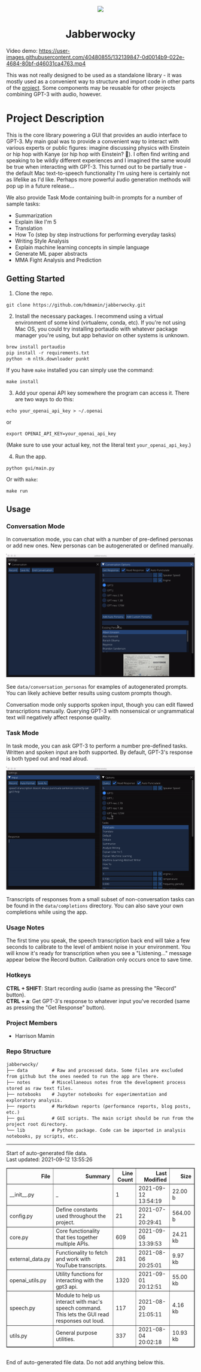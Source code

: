 <p align='center'>
<img src='https://github.com/hdmamin/jabberwocky/raw/347e1514769264219393abf8a62b1a808cb70421/data/icons/icon.png' height='100'>
<h1 align='center'>Jabberwocky</h1>
</p>


Video demo: https://user-images.githubusercontent.com/40480855/132139847-0d0014b9-022e-4684-80bf-d46031ca4763.mp4
<p></p>

This was not really designed to be used as a standalone library - it was mostly used as a convenient way to structure and import code in other parts of the [project](https://github.com/hdmamin/jabberwocky). Some components may be reusable for other projects combining GPT-3 with audio, however.

# Project Description

This is the core library powering a GUI that provides an audio interface to GPT-3. My main goal was to provide a convenient way to interact with various experts or public figures: imagine discussing physics with Einstein or hip hop with Kanye (or hip hop with Einstein? 🤔). I often find writing and speaking to be wildly different experiences and I imagined the same would be true when interacting with GPT-3. This turned out to be partially true - the default Mac text-to-speech functionality I'm using here is certainly not as lifelike as I'd like. Perhaps more powerful audio generation methods will pop up in a future release...

We also provide Task Mode containing built-in prompts for a number of sample tasks:

- Summarization
- Explain like I'm 5
- Translation
- How To (step by step instructions for performing everyday tasks)
- Writing Style Analysis
- Explain machine learning concepts in simple language
- Generate ML paper abstracts
- MMA Fight Analysis and Prediction

## Getting Started

1. Clone the repo.

```
git clone https://github.com/hdmamin/jabberwocky.git
```

2. Install the necessary packages. I recommend using a virtual environment of some kind (virtualenv, conda, etc). If you're not using Mac OS, you could try installing portaudio with whatever package manager you're using, but app behavior on other systems is unknown.

```
brew install portaudio
pip install -r requirements.txt
python -m nltk.downloader punkt
```

If you have `make` installed you can simply use the command:

```
make install
```

3. Add your openai API key somewhere the program can access it. There are two ways to do this:

```
echo your_openai_api_key > ~/.openai
```

or

```
export OPENAI_API_KEY=your_openai_api_key
```

(Make sure to use your actual key, not the literal text `your_openai_api_key`.)

4. Run the app.

```
python gui/main.py
```

Or with `make`:

```
make run
```

## Usage

### Conversation Mode

In conversation mode, you can chat with a number of pre-defined personas or add new ones. New personas can be autogenerated or defined manually. 

![](https://github.com/hdmamin/jabberwocky/raw/5f0f7665c73adf48409177992a87aa2107263efb/data/clips/demo/add_persona.gif)

See `data/conversation_personas` for examples of autogenerated prompts. You can likely achieve better results using custom prompts though.

Conversation mode only supports spoken input, though you can edit flawed transcriptions manually. Querying GPT-3 with nonsensical or ungrammatical text will negatively affect response quality.

### Task Mode

In task mode, you can ask GPT-3 to perform a number pre-defined tasks. Written and spoken input are both supported. By default, GPT-3's response is both typed out and read aloud.

![](https://github.com/hdmamin/jabberwocky/raw/c48600f88d8127911c96de138ce09f6ef97377eb/data/clips/demo/punctuation.gif)

Transcripts of responses from a small subset of non-conversation tasks can be found in the `data/completions` directory. You can also save your own completions while using the app.

### Usage Notes

The first time you speak, the speech transcription back end will take a few seconds to calibrate to the level of ambient noise in your environment. You will know it's ready for transcription when you see a "Listening..." message appear below the Record button. Calibration only occurs once to save time.

### Hotkeys

**CTRL + SHIFT**: Start recording audio (same as pressing the "Record" button).  
**CTRL + a**: Get GPT-3's response to whatever input you've recorded (same as pressing the "Get Response" button).

### Project Members
* Harrison Mamin

### Repo Structure

```
jabberwocky/
├── data         # Raw and processed data. Some files are excluded from github but the ones needed to run the app are there.
├── notes        # Miscellaneous notes from the development process stored as raw text files.
├── notebooks    # Jupyter notebooks for experimentation and exploratory analysis.
├── reports      # Markdown reports (performance reports, blog posts, etc.)
├── gui          # GUI scripts. The main script should be run from the project root directory. 
└── lib          # Python package. Code can be imported in analysis notebooks, py scripts, etc.
```

---
Start of auto-generated file data.<br/>Last updated: 2021-09-12 13:55:26

<table border="1" class="dataframe">
  <thead>
    <tr style="text-align: right;">
      <th>File</th>
      <th>Summary</th>
      <th>Line Count</th>
      <th>Last Modified</th>
      <th>Size</th>
    </tr>
  </thead>
  <tbody>
    <tr>
      <td>__init__.py</td>
      <td>_</td>
      <td>1</td>
      <td>2021-09-12 13:54:19</td>
      <td>22.00 b</td>
    </tr>
    <tr>
      <td>config.py</td>
      <td>Define constants used throughout the project.</td>
      <td>21</td>
      <td>2021-07-22 20:29:41</td>
      <td>564.00 b</td>
    </tr>
    <tr>
      <td>core.py</td>
      <td>Core functionality that ties together multiple APIs.</td>
      <td>609</td>
      <td>2021-09-06 13:39:53</td>
      <td>24.21 kb</td>
    </tr>
    <tr>
      <td>external_data.py</td>
      <td>Functionality to fetch and work with YouTube transcripts.</td>
      <td>281</td>
      <td>2021-08-06 20:25:01</td>
      <td>9.97 kb</td>
    </tr>
    <tr>
      <td>openai_utils.py</td>
      <td>Utility functions for interacting with the gpt3 api.</td>
      <td>1320</td>
      <td>2021-09-01 20:12:51</td>
      <td>55.00 kb</td>
    </tr>
    <tr>
      <td>speech.py</td>
      <td>Module to help us interact with mac's speech command. This lets the GUI read<br/>responses out loud.</td>
      <td>117</td>
      <td>2021-08-20 21:05:11</td>
      <td>4.16 kb</td>
    </tr>
    <tr>
      <td>utils.py</td>
      <td>General purpose utilities.</td>
      <td>337</td>
      <td>2021-08-04 20:02:18</td>
      <td>10.93 kb</td>
    </tr>
  </tbody>
</table>
<br/>End of auto-generated file data. Do not add anything below this.
